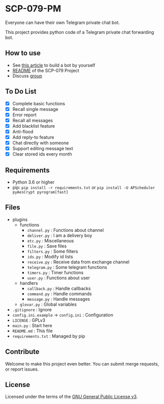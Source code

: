 # SCP-079-PM

Everyone can have their own Telegram private chat bot.

This project provides python code of a Telegram private chat forwarding bot.

## How to use

- See [this article](https://scp-079.org/pm/) to build a bot by yourself
- [README](https://github.com/scp-079/scp-079-readme) of the SCP-079 Project
- Discuss [group](https://t.me/SCP_079_CHAT)

## To Do List

- [x] Complete basic functions
- [x] Recall single message
- [x] Error report
- [x] Recall all messages
- [x] Add blacklist feature
- [x] Anti-flood
- [x] Add reply-to feature
- [x] Chat directly with someone
- [x] Support editing message text
- [x] Clear stored ids every month

## Requirements

- Python 3.6 or higher
- pip: `pip install -r requirements.txt` or `pip install -U APScheduler pyAesCrypt pyrogram[fast]`

## Files

- plugins
    - functions
        - `channel.py` : Functions about channel
        - `deliver.py` : I am a delivery boy
        - `etc.py` : Miscellaneous
        - `file.py` : Save files
        - `filters.py` : Some filters
        - `ids.py` : Modify id lists
        - `receive.py` : Receive data from exchange channel
        - `telegram.py` : Some telegram functions
        - `timers.py` : Timer functions
        - `user.py` : Functions about user
    - handlers
        - `callback.py` : Handle callbacks
        - `command.py` : Handle commands
        - `message.py` : Handle messages
    - `glovar.py` : Global variables
- `.gitignore` : Ignore
- `config.ini.example` -> `config.ini` : Configuration
- `LICENSE` : GPLv3
- `main.py` : Start here
- `README.md` : This file
- `requirements.txt` : Managed by pip

## Contribute

Welcome to make this project even better. You can submit merge requests, or report issues.

## License

Licensed under the terms of the [GNU General Public License v3](LICENSE).

